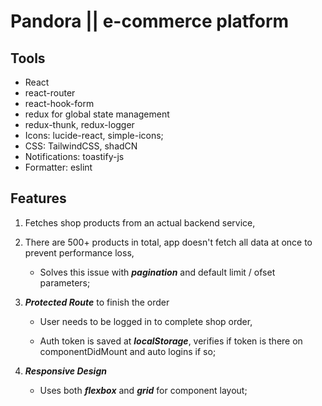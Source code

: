 # Pandora || e-commerce platform

## Tools
  - React
  - react-router
  - react-hook-form
  - redux for global state management
  - redux-thunk, redux-logger
  - Icons: lucide-react, simple-icons;
  - CSS: TailwindCSS, shadCN
  - Notifications: toastify-js
  - Formatter: eslint

## Features
  1. Fetches shop products from an actual backend service,
  
  2. There are 500+ products in total, app doesn't fetch all data at once to prevent performance loss,

     - Solves this issue with ***pagination*** and default limit / ofset parameters;
  
  3. ***Protected Route*** to finish the order

     - User needs to be logged in to complete shop order,

     - Auth token is saved at ***localStorage***, verifies if token is there on componentDidMount and auto logins if so;
  
  4. ***Responsive Design***

     - Uses both ***flexbox*** and ***grid*** for component layout;
  
